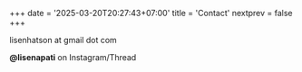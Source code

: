 +++
date = '2025-03-20T20:27:43+07:00'
title = 'Contact'
nextprev = false
+++

lisenhatson at gmail dot com

**@lisenapati** on Instagram/Thread
